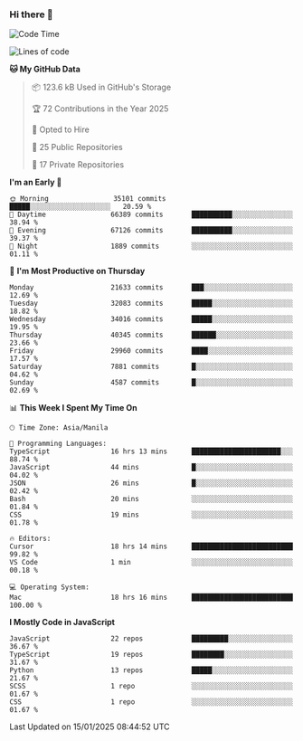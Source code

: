 ### Hi there 👋

<!--START_SECTION:waka-->
![Code Time](http://img.shields.io/badge/Code%20Time-1%2C390%20hrs%2049%20mins-blue)

![Lines of code](https://img.shields.io/badge/From%20Hello%20World%20I%27ve%20Written-64.9%20million%20lines%20of%20code-blue)

**🐱 My GitHub Data** 

> 📦 123.6 kB Used in GitHub's Storage 
 > 
> 🏆 72 Contributions in the Year 2025
 > 
> 💼 Opted to Hire
 > 
> 📜 25 Public Repositories 
 > 
> 🔑 17 Private Repositories 
 > 
**I'm an Early 🐤** 

```text
🌞 Morning                35101 commits       █████░░░░░░░░░░░░░░░░░░░░   20.59 % 
🌆 Daytime                66389 commits       ██████████░░░░░░░░░░░░░░░   38.94 % 
🌃 Evening                67126 commits       ██████████░░░░░░░░░░░░░░░   39.37 % 
🌙 Night                  1889 commits        ░░░░░░░░░░░░░░░░░░░░░░░░░   01.11 % 
```
📅 **I'm Most Productive on Thursday** 

```text
Monday                   21633 commits       ███░░░░░░░░░░░░░░░░░░░░░░   12.69 % 
Tuesday                  32083 commits       █████░░░░░░░░░░░░░░░░░░░░   18.82 % 
Wednesday                34016 commits       █████░░░░░░░░░░░░░░░░░░░░   19.95 % 
Thursday                 40345 commits       ██████░░░░░░░░░░░░░░░░░░░   23.66 % 
Friday                   29960 commits       ████░░░░░░░░░░░░░░░░░░░░░   17.57 % 
Saturday                 7881 commits        █░░░░░░░░░░░░░░░░░░░░░░░░   04.62 % 
Sunday                   4587 commits        █░░░░░░░░░░░░░░░░░░░░░░░░   02.69 % 
```


📊 **This Week I Spent My Time On** 

```text
🕑︎ Time Zone: Asia/Manila

💬 Programming Languages: 
TypeScript               16 hrs 13 mins      ██████████████████████░░░   88.74 % 
JavaScript               44 mins             █░░░░░░░░░░░░░░░░░░░░░░░░   04.02 % 
JSON                     26 mins             █░░░░░░░░░░░░░░░░░░░░░░░░   02.42 % 
Bash                     20 mins             ░░░░░░░░░░░░░░░░░░░░░░░░░   01.84 % 
CSS                      19 mins             ░░░░░░░░░░░░░░░░░░░░░░░░░   01.78 % 

🔥 Editors: 
Cursor                   18 hrs 14 mins      █████████████████████████   99.82 % 
VS Code                  1 min               ░░░░░░░░░░░░░░░░░░░░░░░░░   00.18 % 

💻 Operating System: 
Mac                      18 hrs 16 mins      █████████████████████████   100.00 % 
```

**I Mostly Code in JavaScript** 

```text
JavaScript               22 repos            █████████░░░░░░░░░░░░░░░░   36.67 % 
TypeScript               19 repos            ████████░░░░░░░░░░░░░░░░░   31.67 % 
Python                   13 repos            █████░░░░░░░░░░░░░░░░░░░░   21.67 % 
SCSS                     1 repo              ░░░░░░░░░░░░░░░░░░░░░░░░░   01.67 % 
CSS                      1 repo              ░░░░░░░░░░░░░░░░░░░░░░░░░   01.67 % 
```




 Last Updated on 15/01/2025 08:44:52 UTC
<!--END_SECTION:waka-->
